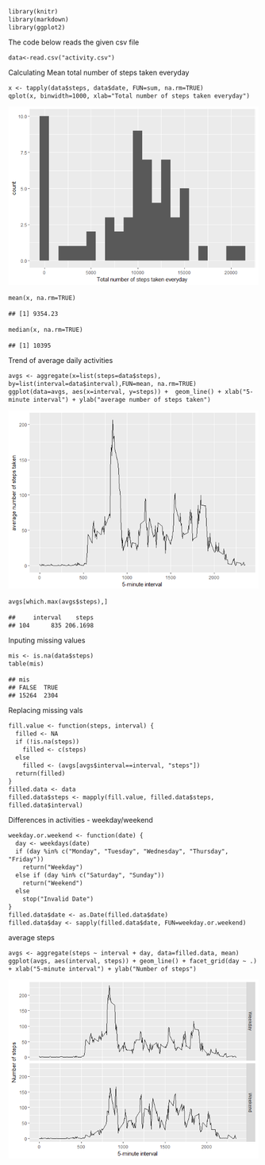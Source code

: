     library(knitr)
    library(markdown)
    library(ggplot2)

The code below reads the given csv file

    data<-read.csv("activity.csv")

Calculating Mean total number of steps taken everyday

    x <- tapply(data$steps, data$date, FUN=sum, na.rm=TRUE)
    qplot(x, binwidth=1000, xlab="Total number of steps taken everyday")

![](PA1_template_files/figure-markdown_strict/unnamed-chunk-3-1.png)

    mean(x, na.rm=TRUE)

    ## [1] 9354.23

    median(x, na.rm=TRUE)

    ## [1] 10395

Trend of average daily activities

    avgs <- aggregate(x=list(steps=data$steps), by=list(interval=data$interval),FUN=mean, na.rm=TRUE)
    ggplot(data=avgs, aes(x=interval, y=steps)) +  geom_line() + xlab("5-minute interval") + ylab("average number of steps taken")

![](PA1_template_files/figure-markdown_strict/unnamed-chunk-4-1.png)

    avgs[which.max(avgs$steps),]

    ##     interval    steps
    ## 104      835 206.1698

Inputing missing values

    mis <- is.na(data$steps)
    table(mis)

    ## mis
    ## FALSE  TRUE 
    ## 15264  2304

Replacing missing vals

    fill.value <- function(steps, interval) {
      filled <- NA
      if (!is.na(steps))
        filled <- c(steps)
      else
        filled <- (avgs[avgs$interval==interval, "steps"])
      return(filled)
    }
    filled.data <- data
    filled.data$steps <- mapply(fill.value, filled.data$steps, filled.data$interval)

Differences in activities - weekday/weekend

    weekday.or.weekend <- function(date) {
      day <- weekdays(date)
      if (day %in% c("Monday", "Tuesday", "Wednesday", "Thursday", "Friday"))
        return("Weekday")
      else if (day %in% c("Saturday", "Sunday"))
        return("Weekend")
      else
        stop("Invalid Date")
    }
    filled.data$date <- as.Date(filled.data$date)
    filled.data$day <- sapply(filled.data$date, FUN=weekday.or.weekend)

average steps

    avgs <- aggregate(steps ~ interval + day, data=filled.data, mean)
    ggplot(avgs, aes(interval, steps)) + geom_line() + facet_grid(day ~ .) + xlab("5-minute interval") + ylab("Number of steps")

![](PA1_template_files/figure-markdown_strict/unnamed-chunk-8-1.png)

